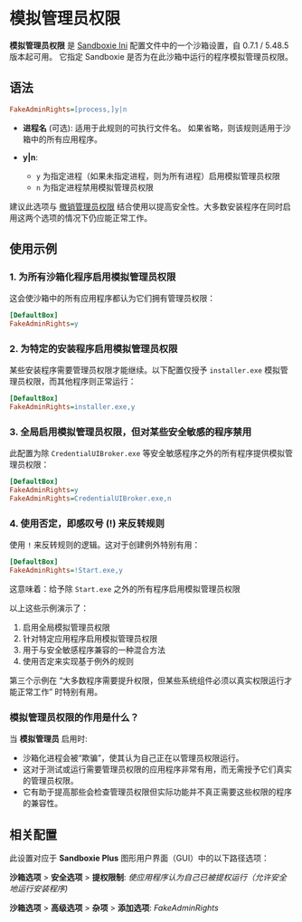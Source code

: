 # 模拟管理员权限

**模拟管理员权限** 是 [Sandboxie Ini](SandboxieIni.md) 配置文件中的一个沙箱设置，自 0.7.1 / 5.48.5 版本起可用。 它指定 Sandboxie 是否为在此沙箱中运行的程序模拟管理员权限。

## 语法

```ini
FakeAdminRights=[process,]y|n
```

* **进程名** (可选): 适用于此规则的可执行文件名。 如果省略，则该规则适用于沙箱中的所有应用程序。
* **y|n**:

    - `y` 为指定进程（如果未指定进程，则为所有进程）启用模拟管理员权限
    - `n` 为指定进程禁用模拟管理员权限


建议此选项与 [撤销管理员权限](DropAdminRights.md) 结合使用以提高安全性。大多数安装程序在同时启用这两个选项的情况下仍应能正常工作。

## 使用示例

### 1. 为所有沙箱化程序启用模拟管理员权限

这会使沙箱中的所有应用程序都认为它们拥有管理员权限：

```ini
[DefaultBox]
FakeAdminRights=y
```

### 2. 为特定的安装程序启用模拟管理员权限

某些安装程序需要管理员权限才能继续。以下配置仅授予 `installer.exe` 模拟管理员权限，而其他程序则正常运行：

```ini
[DefaultBox]
FakeAdminRights=installer.exe,y
```

### 3. 全局启用模拟管理员权限，但对某些安全敏感的程序禁用

此配置为除 `CredentialUIBroker.exe` 等安全敏感程序之外的所有程序提供模拟管理员权限：

```ini
[DefaultBox]
FakeAdminRights=y
FakeAdminRights=CredentialUIBroker.exe,n
```

### 4. 使用否定，即感叹号 (!) 来反转规则

使用 `!` 来反转规则的逻辑。这对于创建例外特别有用：

```ini
[DefaultBox]
FakeAdminRights=!Start.exe,y
```

这意味着：给予除 `Start.exe` 之外的所有程序启用模拟管理员权限


以上这些示例演示了：
1. 启用全局模拟管理员权限
2. 针对特定应用程序启用模拟管理员权限
3. 用于与安全敏感程序兼容的一种混合方法
4. 使用否定来实现基于例外的规则

第三个示例在 “大多数程序需要提升权限，但某些系统组件必须以真实权限运行才能正常工作” 时特别有用。

### 模拟管理员权限的作用是什么？

当 **模拟管理员** 启用时:

- 沙箱化进程会被“欺骗”，使其认为自己正在以管理员权限运行。
- 这对于测试或运行需要管理员权限的应用程序非常有用，而无需授予它们真实的管理员权限。
- 它有助于提高那些会检查管理员权限但实际功能并不真正需要这些权限的程序的兼容性。


## 相关配置

此设置对应于 **Sandboxie Plus** 图形用户界面（GUI）中的以下路径选项：

**沙箱选项** > **安全选项** > **提权限制**: _使应用程序认为自己已被提权运行（允许安全地运行安装程序)_

**沙箱选项** > **高级选项** > **杂项** > **添加选项**: _FakeAdminRights_
